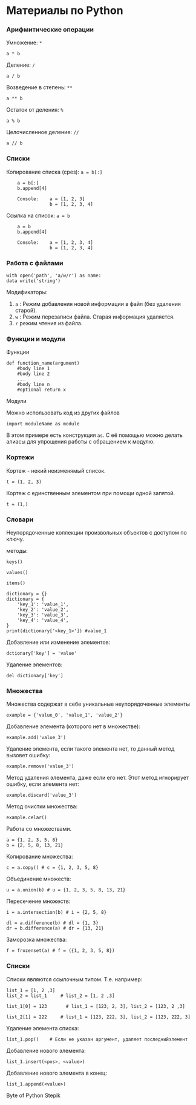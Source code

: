 # Материалы по Python

### Арифмитические операции

Умножение: `*`

`a * b`

Деление: `/`

`a / b`

Возведение в степень: `**`

`a ** b`

Остаток от деления: `%`

`a % b`

Целочисленное деление: `//`

`a // b`

### Списки

Копирование списка (срез): `a = b[:]`

``` b = [1, 2, 3]
    a = b[:]
    b.append[4]

    Console:    a = [1, 2, 3]
                b = [1, 2, 3, 4]
```

Ссылка на список: `a = b`

``` b = [1, 2, 3]
    a = b
    b.append[4]

    Console:    a = [1, 2, 3, 4]
                b = [1, 2, 3, 4]
```
### Работа с файлами
```
with open('path', 'a/w/r') as name:
data write('string')
```
Модификаторы:

1. `а` : Режим добавления новой информации в файл (без удаления старой).
2. `w` : Режим перезаписи файла. Старая информация удаляется.
3. `r` режим чтения из файла.

### Функции и модули

Функции
```
def function_name(argument)
    #body line 1
    #body line 2
    ...
    #body line n
    #optional return x
```

Модули

Можно использовать код из других файлов
```
import moduleName as module
```
В этом примере есть конструкция `as`. С её помощью можно делать алиасы для упрощения работы с обращением к модулю.

### Кортежи
Кортеж - некий неизменямый список.
```
t = (1, 2, 3)
```
Кортеж с единственным элементом при помощи одной запятой.
```
t = (1,)
```
### Словари
Неупорядоченные коллекции произвольных объектов с доступом по ключу.

методы:

`keys()`

`values()`

`items()`

```
dictionary = {}
dictionary = {
    'key_1': 'value_1',
    'key_2': 'value_2',
    'key_3': 'value_3',
    'key_4': 'value_4',
}
print(dictionary['<key_1>']) #value_1
```
Добавление или изменение элементов:
```
dctionary['key'] = 'value'
```
Удаление элементов:
```
del dictionary['key']
```
### Множества
Множества содержат в себе уникальные неупорядоченные элементы
```
example = {'value_0', 'value_1', 'value_2'}
```
Добавление элемента (которого нет в множестве):
```
example.add('value_3')
```
Удаление элемента, если такого элемента нет, то данный метод вызовет ошибку:
```
example.remove('value_3')
```
Метод удаления элемента, даже если его нет. Этот метод игнорирует ошибку, если элемента нет:
```
example.discard('value_3')
```
Метод очистки множества:
```
example.celar()
```
Работа со множествами.

```
a = {1, 2, 3, 5, 8}
b = {2, 5, 8, 13, 21}
```
Копирование множества:
```
c = a.copy() # c = {1, 2, 3, 5, 8}
```
Объединение множеств:
```
u = a.union(b) # u = {1, 2, 3, 5, 8, 13, 21}
```
Пересечение множеств:
```
i = a.intersection(b) # i = {2, 5, 8}
```
```
dl = a.difference(b) # dl = {1, 3}
dr = b.difference(a) # dr = {13, 21}
```
Заморозка множества:
```
f = frozenset(a) # f = ({1, 2, 3, 5, 8})
```
### Списки

Списки являются ссылочным типом. Т.е. например:
```
list_1 = [1, 2 ,3]
list_2 = list_1     # list_2 = [1, 2 ,3]

list_1[0] = 123       # list_1 = [123, 2, 3], list_2 = [123, 2 ,3]

list_2[1] = 222     # list_1 = [123, 222, 3], list_2 = [123, 222, 3]
```
Удаление элемента списка:
```
list_1.pop()    # Если не указан аргумент, удаляет последнийэлемент
```
Добавление нового элемента:
```
list_1.insert(<pos>, <value>)
```
Добавление нового элемента в конец:
```
list_1.append(<value>)
```
Byte of Python
Stepik
